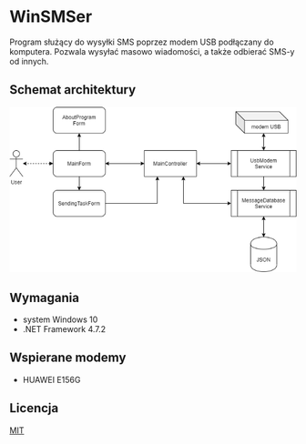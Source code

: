 ﻿# WinSMSer
Program służący do wysyłki SMS poprzez modem USB podłączany do komputera. Pozwala wysyłać masowo wiadomości, a także odbierać SMS-y od innych.

## Schemat architektury
![schemat architektury](https://github.com/dzakrzew/WinSMSer/blob/master/docs/schema.png?raw=true)

## Wymagania
* system Windows 10
* .NET Framework 4.7.2

## Wspierane modemy
* HUAWEI E156G

## Licencja
[MIT](https://github.com/dzakrzew/CSIrc/blob/master/LICENSE.md)